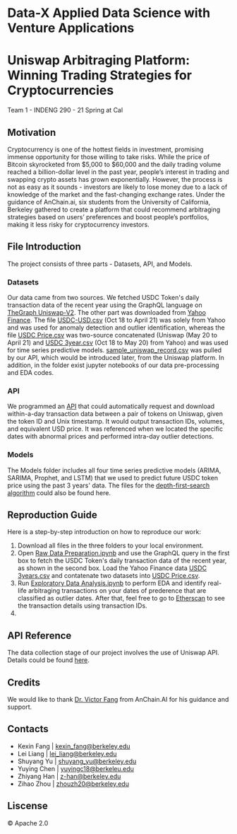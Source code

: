 # Data-X Applied Data Science with Venture Applications

# Uniswap Arbitraging Platform: Winning Trading Strategies for Cryptocurrencies

Team 1 - INDENG 290 - 21 Spring at Cal

## Motivation
Cryptocurrency is one of the hottest fields in investment, promising immense opportunity for those willing to take risks. While the price of Bitcoin skyrocketed from $5,000 to $60,000 and the daily trading volume reached a billion-dollar level in the past year, people’s interest in trading and swapping crypto assets has grown exponentially. However, the process is not as easy as it sounds - investors are likely to lose money due to a lack of knowledge of the market and the fast-changing exchange rates. Under the guidance of AnChain.ai, six students from the University of California, Berkeley gathered to create a platform that could recommend arbitraging strategies based on users’ preferences and boost people’s portfolios, making it less risky for cryptocurrency investors.

## File Introduction
The project consists of three parts - Datasets, API, and Models.

### Datasets 
Our data came from two sources. We fetched USDC Token's daily transaction data of the recent year using the GraphQL language on [TheGraph Uniswap-V2](https://thegraph.com/explorer/subgraph/uniswap/uniswap-v2). The other part was downloaded from [Yahoo Finance](https://finance.yahoo.com/quote/USDC-USD/). The file [USDC-USD.csv](https://github.com/zy-han/Data-X-Uniswap-Winning-Trading-Strategy-Analysis/blob/main/Datasets/USDC-USD.csv) (Oct 18 to April 21) was solely from Yahoo and was used for anomaly detection and outlier identification, whereas the file [USDC Price.csv](https://github.com/zy-han/Data-X-Uniswap-Winning-Trading-Strategy-Analysis/blob/main/Datasets/USDC%20Price.csv) was two-source concatenated (Uniswap (May 20 to April 21) and [USDC 3year.csv](https://github.com/zy-han/Data-X-Uniswap-Winning-Trading-Strategy-Analysis/blob/main/Datasets/USDC%203year.csv) (Oct 18 to May 20) from Yahoo) and was used for time series predictive models. [sample_uniswap_record.csv](https://github.com/zy-han/Data-X-Uniswap-Winning-Trading-Strategy-Analysis/blob/main/Datasets/sample_uniswap_record.csv) was pulled by our API, which would be introduced later, from the Uniswap platform. In addition, in the folder exist jupyter notebooks of our data pre-processing and EDA codes.

### API
We programmed an [API](https://github.com/zy-han/Data-X-Uniswap-Winning-Trading-Strategy-Analysis/blob/main/API/Request_Uniswap_try.py) that could automatically request and download within-a-day transaction data between a pair of tokens on Uniswap, given the token ID and Unix timestamp. It would output transaction IDs, volumes, and equivalent USD price. It was referenced when we located the specific dates with abnormal prices and performed intra-day outlier detections.

### Models
The Models folder includes all four time series predictive models (ARIMA, SARIMA, Prophet, and LSTM) that we used to predict future USDC token price using the past 3 years' data. The files for the [depth-first-search algorithm](https://github.com/zy-han/Data-X-Uniswap-Winning-Trading-Strategy-Analysis/blob/main/Models/uniswap_arbitrage.py) could also be found here.

## Reproduction Guide
Here is a step-by-step introduction on how to reproduce our work:

1. Download all files in the three folders to your local environment.
2. Open [Raw Data Preparation.ipynb](https://github.com/zy-han/Data-X-Uniswap-Winning-Trading-Strategy-Analysis/blob/main/Datasets/Raw%20Data%20Preparation.ipynb) and use the GraphQL query in the first box to fetch the USDC Token's daily transaction data of the recent year, as shown in the second box. Load the Yahoo Finance data [USDC 3years.csv](https://github.com/zy-han/Data-X-Uniswap-Winning-Trading-Strategy-Analysis/blob/main/Datasets/USDC%203year.csv) and contatenate two datasets into [USDC Price.csv](https://github.com/zy-han/Data-X-Uniswap-Winning-Trading-Strategy-Analysis/blob/main/Datasets/USDC%20Price.csv).
3. Run [Exploratory Data Analysis.ipynb](https://github.com/zy-han/Data-X-Uniswap-Winning-Trading-Strategy-Analysis/blob/main/Datasets/Exploratory%20Data%20Analysis.ipynb) to perform EDA and identify real-life arbitraging transactions on your dates of prederence that are classified as outlier dates. After that, feel free to go to [Etherscan](https://etherscan.io) to see the transaction details using transaction IDs.
4. 

## API Reference
The data collection stage of our project involves the use of Uniswap API. Details could be found [here](https://uniswap.org/docs/v2/API/overview/).

## Credits
We would like to thank [Dr. Victor Fang](https://www.linkedin.com/in/drvictorfang/) from AnChain.AI for his guidance and support.

## Contacts
* Kexin Fang    |  kexin_fang@berkeley.edu
* Lei Liang     |  lei_liang@berkeley.edu
* Shuyang Yu    |  shuyang_yu@berkeley.edu
* Yuying Chen   |  yuyingc18@berkeleu.edu
* Zhiyang Han   |  z-han@berkeley.edu
* Zihao Zhou    |  zhouzh20@berkeley.edu


## Liscense
© Apache 2.0
